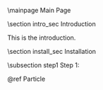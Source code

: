 \mainpage Main Page

\section intro_sec Introduction

This is the introduction.

\section install_sec Installation

\subsection step1 Step 1: 

@ref Particle



